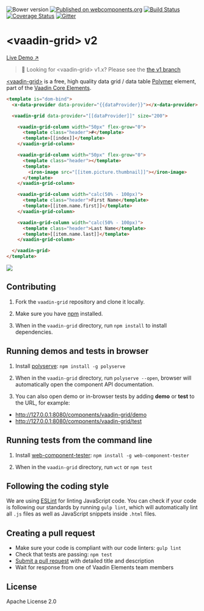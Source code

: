 ![Bower version](https://img.shields.io/bower/v/vaadin-grid.svg)
[![Published on webcomponents.org](https://img.shields.io/badge/webcomponents.org-published-blue.svg)](https://www.webcomponents.org/element/vaadin/vaadin-grid)
[![Build Status](https://travis-ci.org/vaadin/vaadin-grid.svg?branch=master)](https://travis-ci.org/vaadin/vaadin-grid)
[![Coverage Status](https://coveralls.io/repos/github/vaadin/vaadin-grid/badge.svg?branch=master)](https://coveralls.io/github/vaadin/vaadin-grid?branch=master)
[![Gitter](https://badges.gitter.im/Join%20Chat.svg)](https://gitter.im/vaadin/vaadin-core-elements?utm_source=badge&utm_medium=badge&utm_campaign=pr-badge)

# &lt;vaadin-grid&gt; v2

[Live Demo ↗](https://cdn.vaadin.com/vaadin-grid/2.0.2/demo/)

> :eyes: Looking for &lt;vaadin-grid&gt; v1.x? Please see the [the v1 branch](https://github.com/vaadin/vaadin-grid/tree/1.x)

[&lt;vaadin-grid&gt;](https://vaadin.com/elements/-/element/vaadin-grid) is a free, high quality data grid / data table [Polymer](http://polymer-project.org) element, part of the [Vaadin Core Elements](https://vaadin.com/elements).

<!---
```
<custom-element-demo>
  <template>
    <script src="../webcomponentsjs/webcomponents-lite.min.js"></script>
    <link rel="import" href="vaadin-grid.html">
    <next-code-block></next-code-block>
  </template>
</custom-element-demo>
```
-->
```html
<template is="dom-bind">
  <x-data-provider data-provider="{{dataProvider}}"></x-data-provider>

  <vaadin-grid data-provider="[[dataProvider]]" size="200">

    <vaadin-grid-column width="50px" flex-grow="0">
      <template class="header">#</template>
      <template>[[index]]</template>
    </vaadin-grid-column>

    <vaadin-grid-column width="50px" flex-grow="0">
      <template class="header"></template>
      <template>
        <iron-image src="[[item.picture.thumbnail]]"></iron-image>
      </template>
    </vaadin-grid-column>

    <vaadin-grid-column width="calc(50% - 100px)">
      <template class="header">First Name</template>
      <template>[[item.name.first]]</template>
    </vaadin-grid-column>

    <vaadin-grid-column width="calc(50% - 100px)">
      <template class="header">Last Name</template>
      <template>[[item.name.last]]</template>
    </vaadin-grid-column>

  </vaadin-grid>
</template>
```

<img src="https://github.com/vaadin/vaadin-grid/raw/master/grid.gif">


## Contributing

1. Fork the `vaadin-grid` repository and clone it locally.

1. Make sure you have [npm](https://www.npmjs.com/) installed.

1. When in the `vaadin-grid` directory, run `npm install` to install dependencies.


## Running demos and tests in browser

1. Install [polyserve](https://www.npmjs.com/package/polyserve): `npm install -g polyserve`

1. When in the `vaadin-grid` directory, run `polyserve --open`, browser will automatically open the component API documentation.

1. You can also open demo or in-browser tests by adding **demo** or **test** to the URL, for example:

  - http://127.0.0.1:8080/components/vaadin-grid/demo
  - http://127.0.0.1:8080/components/vaadin-grid/test


## Running tests from the command line

1. Install [web-component-tester](https://www.npmjs.com/package/web-component-tester): `npm install -g web-component-tester`

1. When in the `vaadin-grid` directory, run `wct` or `npm test`


## Following the coding style

We are using [ESLint](http://eslint.org/) for linting JavaScript code. You can check if your code is following our standards by running `gulp lint`, which will automatically lint all `.js` files as well as JavaScript snippets inside `.html` files.


## Creating a pull request

  - Make sure your code is compliant with our code linters: `gulp lint`
  - Check that tests are passing: `npm test`
  - [Submit a pull request](https://www.digitalocean.com/community/tutorials/how-to-create-a-pull-request-on-github) with detailed title and description
  - Wait for response from one of Vaadin Elements team members


## License

Apache License 2.0
